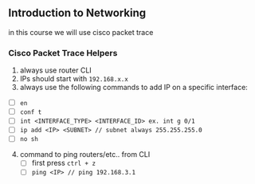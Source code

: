 ## Introduction to Networking

in this course we will use cisco packet trace

### Cisco Packet Trace Helpers

1. always use router CLI
2. IPs should start with `192.168.x.x`
3. always use the following commands to add IP on a specific interface:

- [ ] `en`
- [ ] `conf t`
- [ ] `int <INTERFACE_TYPE> <INTERFACE_ID> ex. int g 0/1`
- [ ] `ip add <IP> <SUBNET> // subnet always 255.255.255.0`
- [ ] `no sh`

4. command to ping routers/etc.. from CLI <br>
   - [ ] first press `ctrl + z`
   - [ ] `ping <IP> // ping 192.168.3.1`
